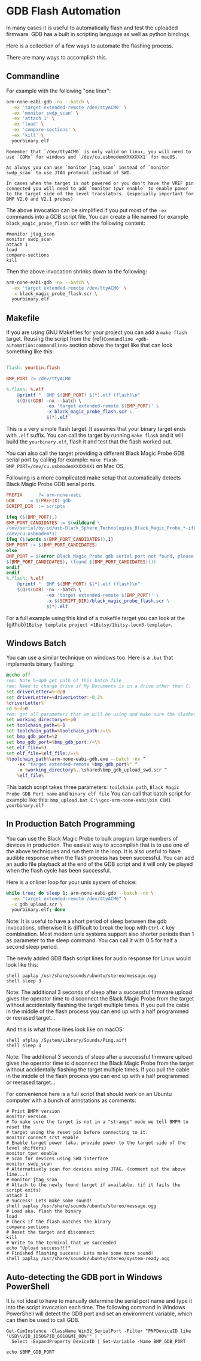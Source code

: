 # GDB Flash Automation

In many cases it is useful to automatically flash and test the uploaded firmware. GDB has a built in scripting language as well as python bindings.

Here is a collection of a few ways to automate the flashing process.

There are many ways to accomplish this.

## Commandline
For example with the following "one liner":
```sh
arm-none-eabi-gdb -nx --batch \
  -ex 'target extended-remote /dev/ttyACM0' \
  -ex 'monitor swdp_scan' \
  -ex 'attach 1' \
  -ex 'load' \
  -ex 'compare-sections' \
  -ex 'kill' \
  yourbinary.elf
```

```{note}
Remember that `/dev/ttyACM0` is only valid on linux, you will need to use `COMx` for windows and `/dev/cu.usbmodemXXXXXXX1` for macOS.
```
```{note}
As always you can use `monitor jtag_scan` instead of `monitor swdp_scan` to use JTAG protocol instead of SWD.
```
```{note}
In cases when the target is not powered or you don't have the VREF pin connected you will need to add `monitor tpwr enable` to enable power to the target side of the level translators. (especially important for BMP V2.0 and V2.1 probes)
```

The above invocation can be simplified if you put most of the `-ex` commands into a GDB script file. You can create a file named for example `black_magic_probe_flash.scr` with the following content:

```
#monitor jtag_scan
monitor swdp_scan
attach 1
load
compare-sections
kill
```

Then the above invocation shrinks down to the following:

```sh
arm-none-eabi-gdb -nx --batch \
  -ex 'target extended-remote /dev/ttyACM0' \
  -x black_magic_probe_flash.scr \
  yourbinary.elf
```

## Makefile

If you are using GNU Makefiles for your project you can add a `make flash` target. Reusing the script from the {ref}`Commandline <gdb-automation:commandline>` section above the target like that can look something like this:

```makefile

flash: yourbin.flash

BMP_PORT ?= /dev/ttyACM0

%.flash: %.elf
	@printf "  BMP $(BMP_PORT) $(*).elf (flash)\n"
	$(Q)$(GDB) -nx --batch \
	           -ex 'target extended-remote $(BMP_PORT)' \
	           -x black_magic_probe_flash.scr \
	           $(*).elf

```

This is a very simple flash target. It assumes that your binary target ends with `.elf` suffix. You can call the target by running `make flash` and it will build the `yourbinary.elf`, flash it and test that the flash worked out.

You can also call the target providing a different Black Magic Probe GDB serial port by calling for example: `make flash BMP_PORT=/dev/cu.usbmodemXXXXXXX1` on Mac OS.

Following is a more complicated make setup that automatically detects Black Magic Probe GDB serial ports.

```makefile
PREFIX		?= arm-none-eabi
GDB		:= $(PREFIX)-gdb
SCRIPT_DIR	:= scripts

ifeq ($(BMP_PORT),)
BMP_PORT_CANDIDATES := $(wildcard \
/dev/serial/by-id/usb-Black_Sphere_Technologies_Black_Magic_Probe_*-if00 \
/dev/cu.usbmodem*1)
ifeq ($(words $(BMP_PORT_CANDIDATES)),1)
BMP_PORT := $(BMP_PORT_CANDIDATES)
else
BMP_PORT = $(error Black Magic Probe gdb serial port not found, please provide the device name via the BMP_PORT variable parameter$(if \
$(BMP_PORT_CANDIDATES), (found $(BMP_PORT_CANDIDATES))))
endif
endif
%.flash: %.elf
	@printf "  BMP $(BMP_PORT) $(*).elf (flash)\n"
	$(Q)$(GDB) -nx --batch \
	           -ex 'target extended-remote $(BMP_PORT)' \
	           -x $(SCRIPT_DIR)/black_magic_probe_flash.scr \
	           $(*).elf
```

For a full example using this kind of a makefile target you can look at the {github}`1Bitsy template project <1Bitsy/1bitsy-locm3-template>`.

## Windows Batch

You can use a similar technique on windows too. Here is a `.bat` that implements binary flashing:

```bat
@echo off
rem: Note %~dp0 get path of this batch file
rem: Need to change drive if My Documents is on a drive other than C:
set driverLetter=%~dp0
set driverLetter=%driverLetter:~0,2%
%driverLetter%
cd %~dp0
rem: get all parameters that we will be using and make sure the slashes are all correct
set working_directory=%~p0
set toolchain_path=%~1
set toolchain_path=%toolchain_path:/=\%
set bmp_gdb_port=%2
set bmp_gdb_port=%bmp_gdb_port:/=\%
set elf_file=%3
set elf_file=%elf_file:/=\%
%toolchain_path%\arm-none-eabi-gdb.exe --batch -nx ^
	-ex "target extended-remote %bmp_gdb_port%" ^
	-x %working_directory%..\shared\bmp_gdb_upload_swd.scr ^
	%elf_file%
```

This batch script takes three parameters: `toolchain path`, `Black Magic Probe GDB Port name` and `binary elf file`
You can call that batch script for example like this: `bmp_upload.bat C:\\gcc-arm-none-eabi\bin COM1 yourbinary.elf`

## In Production Batch Programming

You can use the Black Magic Probe to bulk program large numbers of devices in production. The easiest way to accomplish that is to use one of the above techniques and run them in the loop. It is also useful to have audible response when the flash process has been successful. You can add an audio file playback at the end of the GDB script and it will only be played when the flash cycle has been successful.

Here is a onliner loop for your unix system of choice:

```sh
while true; do sleep 1; arm-none-eabi-gdb --batch -nx \
  -ex "target extended-remote /dev/ttyACM0" \
  -x gdb_upload.scr \
  yourbinary.elf; done
```

Note: It is useful to have a short period of sleep between the gdb invocations, otherwise it is difficult to break the loop with `Ctrl-C` key combination. Most modern unix systems support also shorter periods than 1 as parameter to the sleep command. You can call it with 0.5 for half a second sleep period.

The newly added GDB flash script lines for audio response for Linux would look like this:

```
shell paplay /usr/share/sounds/ubuntu/stereo/message.ogg
shell sleep 3
```

Note: The additional 3 seconds of sleep after a successful firmware upload gives the operator time to disconnect the Black Magic Probe from the target without accidentally flashing the target multiple times. If you pull the cable in the middle of the flash process you can end up with a half programmed or reerased target...

And this is what those lines look like on macOS:

```
shell afplay /System/Library/Sounds/Ping.aiff
shell sleep 3
```

Note: The additional 3 seconds of sleep after a successful firmware upload gives the operator time to disconnect the Black Magic Probe from the target without accidentally flashing the target multiple times. If you pull the cable in the middle of the flash process you can end up with a half programmed or reerased target...

For convenience here is a full script that should work on an Ubuntu computer with a bunch of annotations as comments:
```
# Print BMPM version
monitor version
# To make sure the target is not in a "strange" mode we tell BMPM to reset the
# target using the reset pin before connecting to it.
monitor connect_srst enable
# Enable target power (aka. provide power to the target side of the level shifters)
monitor tpwr enable
# Scan for devices using SWD interface
monitor swdp_scan
# Alternatively scan for devices using JTAG. (comment out the above line...)
# monitor jtag_scan
# Attach to the newly found target if available. (if it fails the script exits)
attach 1
# Success! Lets make some sound!
shell paplay /usr/share/sounds/ubuntu/stereo/message.ogg
# Load aka. flash the binary
load
# Check if the flash matches the binary
compare-sections
# Reset the target and disconnect
kill
# Write to the terminal that we succeeded
echo "Upload success!!!"
# Finished flashing success! Lets make some more sound!
shell paplay /usr/share/sounds/ubuntu/stereo/system-ready.ogg
```

## Auto-detecting the GDB port in Windows PowerShell

It is not ideal to have to manually determine the serial port name and type it into the script invocation each time. The following command in Windows PowerShell will detect the GDB port and set an environment variable, which can then be used to call GDB.

```
Get-CimInstance -ClassName Win32_SerialPort -Filter "PNPDeviceID like 'USB\\VID_1D50&PID_6018&MI_00%'" | `
  Select -ExpandProperty DeviceID | Set-Variable -Name BMP_GDB_PORT

echo $BMP_GDB_PORT
```
